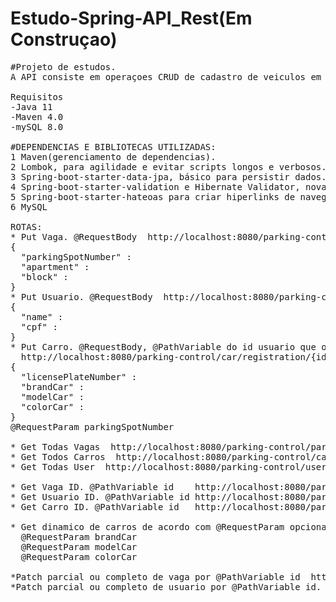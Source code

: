 # Estudo-Spring-API_Rest(Em Construçao)

<pre>
#Projeto de estudos.
A API consiste em operaçoes CRUD de cadastro de veiculos em vagas de estacionamento, utilizando JAVA, Spring e mySQL. 

Requisitos
-Java 11
-Maven 4.0
-mySQL 8.0

#DEPENDENCIAS E BIBLIOTECAS UTILIZADAS:
1 Maven(gerenciamento de dependencias).	
2 Lombok, para agilidade e evitar scripts longos e verbosos.
3 Spring-boot-starter-data-jpa, básico para persistir dados.
4 Spring-boot-starter-validation e Hibernate Validator, novamente para ganhar agilidade e codigos mais limpos, validando dados/inputs.
5 Spring-boot-starter-hateoas para criar hiperlinks de navegaçao e auxilio aos recursos da API.
6 MySQL

ROTAS:
* Put Vaga. @RequestBody  http://localhost:8080/parking-control/parking-spot/registration
{
  "parkingSpotNumber" :
  "apartment" :
  "block" :
}
* Put Usuario. @RequestBody  http://localhost:8080/parking-control/user/registration
{
  "name" :
  "cpf" :
}
* Put Carro. @RequestBody, @PathVariable do id usuario que o carro pertence e @RequestParam do numero da vaga que o carro ocupara
  http://localhost:8080/parking-control/car/registration/{id}
{
  "licensePlateNumber" :
  "brandCar" :
  "modelCar" :
  "colorCar" :
}
@RequestParam parkingSpotNumber

* Get Todas Vagas  http://localhost:8080/parking-control/parking-spot/all
* Get Todos Carros  http://localhost:8080/parking-control/car/all
* Get Todas User  http://localhost:8080/parking-control/user/all

* Get Vaga ID. @PathVariable id    http://localhost:8080/parking-control/parking-spot/{id}
* Get Usuario ID. @PathVariable id http://localhost:8080/parking-control/user/{id}
* Get Carro ID. @PathVariable id   http://localhost:8080/parking-control/car/{id}

* Get dinamico de carros de acordo com @RequestParam opcionais.  http://localhost:8080/parking-spot/?brandCar&modelCar&colorCar
  @RequestParam brandCar
  @RequestParam modelCar
  @RequestParam colorCar

*Patch parcial ou completo de vaga por @PathVariable id  http://localhost:8080/parking-control/parking-spot/patchId/{id}
*Patch parcial ou completo de usuario por @PathVariable id.  http://localhost:8080/parking-control/user/patchId/{id}


</pre>

